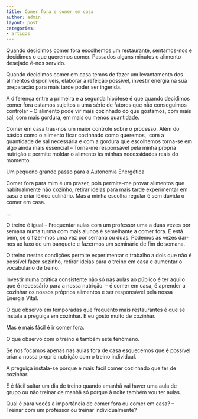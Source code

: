 ```yaml
---
title: Comer fora e comer em casa
author: admin
layout: post
categories:
- artigos
---
```

Quando decidimos comer fora escolhemos um restaurante, sentamos-nos e decidimos o que queremos comer. Passados alguns minutos o alimento desejado é-nos servido.

Quando decidimos comer em casa temos de fazer um levantamento dos alimentos disponíveis, elaborar a refeição possível, investir energia na sua preparação para mais tarde poder ser ingerida.

A diferença entre a primeira e a segunda hipótese é que quando decidimos comer fora estamos sujeitos a uma série de fatores que não conseguimos controlar &#8211; O alimento pode vir mais cozinhado do que gostamos, com mais sal, com mais gordura, em mais ou menos quantidade.

Comer em casa trás-nos um maior controle sobre o processo. Além do básico como o alimento ficar cozinhado como queremos,  com a quantidade de sal necessária e com a gordura que escolhemos torna-se em algo ainda mais essencial &#8211; Torna-me responsável pela minha própria nutrição e permite moldar o alimento às minhas necessidades reais do momento.

Um pequeno grande passo para a Autonomia Energética

Comer fora para mim é um prazer, pois permite-me provar alimentos que habitualmente não cozinho, retirar ideias para mais tarde experimentar em casa e criar léxico culinário. Mas a minha escolha regular é sem dúvida o comer em casa.

&#8230;

O treino é igual &#8211; Frequentar aulas com um professor uma a duas vezes por semana numa turma com mais alunos é semelhante a comer fora. E está bem, se o fizer-mos uma vez por semana ou duas. Podemos às vezes dar-nos ao luxo de um banquete e fazermos um seminário de fim de semana.

O treino nestas condições permite experimentar o trabalho a dois que não é possível fazer sozinho, retirar ideias para o treino em casa e aumentar o vocabulário de treino.

Investir numa prática consistente não só nas aulas ao público é ter aquilo que é necessário para a nossa nutrição  &#8211; é comer em casa, é aprender a cozinhar os nossos próprios alimentos e ser responsável pela nossa Energia Vital.

O que observo em temporadas que frequento mais restaurantes é que se instala a preguiça em cozinhar. E eu gosto muito de cozinhar.

Mas é mais fácil é ir comer fora.

O que observo com o treino é também este fenómeno.

Se nos focamos apenas nas aulas fora de casa esquecemos que é possível criar a nossa própria nutrição com o treino individual.

A preguiça instala-se porque é mais fácil comer cozinhado que ter de cozinhar.

E é fácil saltar um dia de treino quando amanhã vai haver uma aula de grupo ou não treinar de manhã só porque à noite também vou ter aulas.

Qual é para vocês a importância de comer fora ou comer em casa? &#8211; Treinar com um professor ou treinar individualmente?
